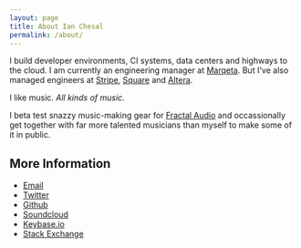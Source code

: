```yaml
---
layout: page
title: About Ian Chesal
permalink: /about/
---
```


I build developer environments, CI systems, data centers and highways to the cloud. I am currently an engineering manager at [Marqeta](https://marqeta.com/). But I've also managed engineers at [Stripe](https://stripe.com), [Square](https://squareup.com) and [Altera](https://altera.com).

I like music. _All kinds of music._

I beta test snazzy music-making gear for [Fractal Audio](http://www.fractalaudio.com/) and occassionally get together with far more talented musicians than myself to make some of it in public.

## More Information

* [Email](mailto:ian@chesal.net)
* [Twitter](https://twitter.com/ircri)
* [Github](https://github.com/ianchesal)
* [Soundcloud](https://soundcloud.com/iaresee)
* [Keybase.io](https://keybase.io/irc)
* [Stack Exchange](https://stackexchange.com/users/95388/ian-c?tab=accounts)

